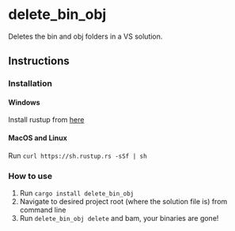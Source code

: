 # delete_bin_obj
Deletes the bin and obj folders in a VS solution.

## Instructions
### Installation
#### Windows
Install rustup from [here](https://rustup.rs/)

#### MacOS and Linux
Run `curl https://sh.rustup.rs -sSf | sh`

### How to use
1. Run `cargo install delete_bin_obj`
2. Navigate to desired project root (where the solution file is) from command line
3. Run `delete_bin_obj delete` and bam, your binaries are gone!
